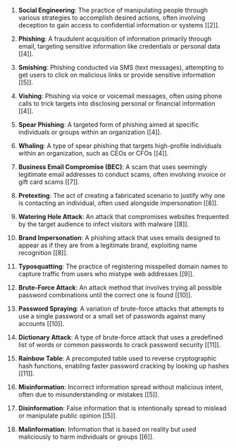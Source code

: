 1. **Social Engineering**: The practice of manipulating people through various strategies to accomplish desired actions, often involving deception to gain access to confidential information or systems [[2]].

2. **Phishing**: A fraudulent acquisition of information primarily through email, targeting sensitive information like credentials or personal data [[4]].

3. **Smishing**: Phishing conducted via SMS (text messages), attempting to get users to click on malicious links or provide sensitive information [[5]].

4. **Vishing**: Phishing via voice or voicemail messages, often using phone calls to trick targets into disclosing personal or financial information [[4]].

5. **Spear Phishing**: A targeted form of phishing aimed at specific individuals or groups within an organization [[4]].

6. **Whaling**: A type of spear phishing that targets high-profile individuals within an organization, such as CEOs or CFOs [[4]].

7. **Business Email Compromise (BEC)**: A scam that uses seemingly legitimate email addresses to conduct scams, often involving invoice or gift card scams [[7]].

8. **Pretexting**: The act of creating a fabricated scenario to justify why one is contacting an individual, often used alongside impersonation [[8]].

9. **Watering Hole Attack**: An attack that compromises websites frequented by the target audience to infect visitors with malware [[8]].

10. **Brand Impersonation**: A phishing attack that uses emails designed to appear as if they are from a legitimate brand, exploiting name recognition [[8]].

11. **Typosquatting**: The practice of registering misspelled domain names to capture traffic from users who mistype web addresses [[9]].

12. **Brute-Force Attack**: An attack method that involves trying all possible password combinations until the correct one is found [[10]].

13. **Password Spraying**: A variation of brute-force attacks that attempts to use a single password or a small set of passwords against many accounts [[10]].

14. **Dictionary Attack**: A type of brute-force attack that uses a predefined list of words or common passwords to crack password security [[11]].

15. **Rainbow Table**: A precomputed table used to reverse cryptographic hash functions, enabling faster password cracking by looking up hashes [[11]].

16. **Misinformation**: Incorrect information spread without malicious intent, often due to misunderstanding or mistakes [[5]].

17. **Disinformation**: False information that is intentionally spread to mislead or manipulate public opinion [[5]].

18. **Malinformation**: Information that is based on reality but used maliciously to harm individuals or groups [[6]].

